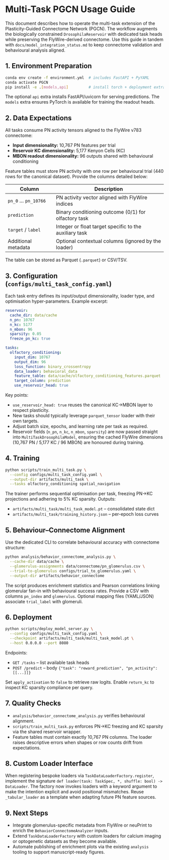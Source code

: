 # Multi-Task PGCN Usage Guide

This document describes how to operate the multi-task extension of the Plasticity-Guided
Connectome Network (PGCN). The workflow augments the biologically constrained
`DrosophilaReservoir` with dedicated task heads while preserving the FlyWire-derived
connectome. Use this guide in tandem with `docs/model_integration_status.md` to keep
connectome validation and behavioural analysis aligned.

## 1. Environment Preparation

```bash
conda env create -f environment.yml  # includes FastAPI + PyYAML
conda activate PGCN
pip install -e .[models,api]         # install torch + deployment extras
```

The optional `api` extra installs FastAPI/uvicorn for serving predictions. The `models`
extra ensures PyTorch is available for training the readout heads.

## 2. Data Expectations

All tasks consume PN activity tensors aligned to the FlyWire v783 connectome:

- **Input dimensionality:** 10,767 PN features per trial
- **Reservoir KC dimensionality:** 5,177 Kenyon Cells (KC)
- **MBON readout dimensionality:** 96 outputs shared with behavioural conditioning

Feature tables must store PN activity with one row per behavioural trial (440 rows for the
canonical dataset). Provide the columns detailed below:

| Column            | Description                                                   |
|-------------------|---------------------------------------------------------------|
| `pn_0` … `pn_10766` | PN activity vector aligned with FlyWire indices               |
| `prediction`      | Binary conditioning outcome (0/1) for olfactory task          |
| `target` / `label` | Integer or float target specific to the auxiliary task       |
| Additional metadata | Optional contextual columns (ignored by the loader)        |

The table can be stored as Parquet (`.parquet`) or CSV/TSV.

## 3. Configuration (`configs/multi_task_config.yaml`)

Each task entry defines its input/output dimensionality, loader type, and optimisation
hyper-parameters. Example excerpt:

```yaml
reservoir:
  cache_dir: data/cache
  n_pn: 10767
  n_kc: 5177
  n_mbon: 96
  sparsity: 0.05
  freeze_pn_kc: true

tasks:
  olfactory_conditioning:
    input_dim: 10767
    output_dim: 96
    loss_function: binary_crossentropy
    data_loader: behavioral_data
    feature_table: data/cache/olfactory_conditioning_features.parquet
    target_column: prediction
    use_reservoir_head: true
```

Key points:

- `use_reservoir_head: true` reuses the canonical KC→MBON layer to respect plasticity.
- New tasks should typically leverage `parquet_tensor` loader with their own targets.
- Adjust batch size, epochs, and learning rate per task as required.
- Reservoir fields (`n_pn`, `n_kc`, `n_mbon`, `sparsity`) are now passed straight into
  `MultiTaskDrosophilaModel`, ensuring the cached FlyWire dimensions (10,767 PN / 5,177 KC /
  96 MBON) are honoured during training.

## 4. Training

```bash
python scripts/train_multi_task.py \
  --config configs/multi_task_config.yaml \
  --output-dir artifacts/multi_task \
  --tasks olfactory_conditioning spatial_navigation
```

The trainer performs sequential optimisation per task, freezing PN→KC projections and
adhering to 5% KC sparsity. Outputs:

- `artifacts/multi_task/multi_task_model.pt` – consolidated state dict
- `artifacts/multi_task/training_history.json` – per-epoch loss curves

## 5. Behaviour–Connectome Alignment

Use the dedicated CLI to correlate behavioural accuracy with connectome structure:

```bash
python analysis/behavior_connectome_analysis.py \
  --cache-dir data/cache \
  --glomerulus-assignments data/connectome/pn_glomerulus.csv \
  --trial-to-glomerulus configs/trial_to_glomerulus.yaml \
  --output-dir artifacts/behavior_connectome
```

The script produces enrichment statistics and Pearson correlations linking glomerular
fan-in with behavioural success rates. Provide a CSV with columns `pn_index` and
`glomerulus`. Optional mapping files (YAML/JSON) associate `trial_label` with glomeruli.

## 6. Deployment

```bash
python scripts/deploy_model_server.py \
  --config configs/multi_task_config.yaml \
  --checkpoint artifacts/multi_task/multi_task_model.pt \
  --host 0.0.0.0 --port 8080
```

Endpoints:

- `GET /tasks` – list available task heads
- `POST /predict` – body `{"task": "reward_prediction", "pn_activity": [[...]]}`

Set `apply_activation` to `false` to retrieve raw logits. Enable `return_kc` to inspect
KC sparsity compliance per query.

## 7. Quality Checks

- `analysis/behavior_connectome_analysis.py` verifies behavioural alignment.
- `scripts/train_multi_task.py` enforces PN→KC freezing and KC sparsity via the
  shared reservoir wrapper.
- Feature tables must contain exactly 10,767 PN columns. The loader raises descriptive
  errors when shapes or row counts drift from expectations.

## 8. Custom Loader Interface

When registering bespoke loaders via `TaskDataLoaderFactory.register`, implement the
signature `def loader(task: TaskSpec, *, shuffle: bool) -> DataLoader`. The factory now
invokes loaders with a keyword argument to make the intention explicit and avoid
positional mismatches. Reuse `_tabular_loader` as a template when adapting future PN
feature sources.

## 9. Next Steps

- Integrate glomerulus-specific metadata from FlyWire or neuPrint to enrich the
  `BehaviorConnectomeAnalyzer` inputs.
- Extend `TaskDataLoaderFactory` with custom loaders for calcium imaging or optogenetic
  datasets as they become available.
- Automate publishing of enrichment plots via the existing `analysis` tooling to support
  manuscript-ready figures.
